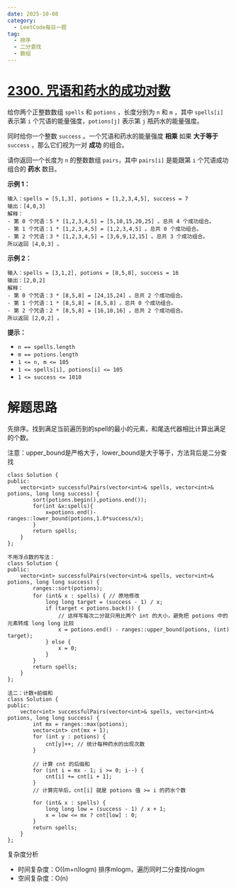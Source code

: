 ```yaml
---
date: 2025-10-08
category:
  - LeetCode每日一题
tag:
  - 排序
  - 二分查找
  - 数组
---
```


# [2300. 咒语和药水的成功对数](https://leetcode.cn/problems/successful-pairs-of-spells-and-potions/)

给你两个正整数数组 `spells` 和 `potions` ，长度分别为 `n` 和 `m` ，其中 `spells[i]` 表示第 `i` 个咒语的能量强度，`potions[j]` 表示第 `j` 瓶药水的能量强度。

同时给你一个整数 `success` 。一个咒语和药水的能量强度 **相乘** 如果 **大于等于** `success` ，那么它们视为一对 **成功** 的组合。

请你返回一个长度为 `n` 的整数数组 `pairs`，其中 `pairs[i]` 是能跟第 `i` 个咒语成功组合的 **药水** 数目。

 

**示例 1：**

```
输入：spells = [5,1,3], potions = [1,2,3,4,5], success = 7
输出：[4,0,3]
解释：
- 第 0 个咒语：5 * [1,2,3,4,5] = [5,10,15,20,25] 。总共 4 个成功组合。
- 第 1 个咒语：1 * [1,2,3,4,5] = [1,2,3,4,5] 。总共 0 个成功组合。
- 第 2 个咒语：3 * [1,2,3,4,5] = [3,6,9,12,15] 。总共 3 个成功组合。
所以返回 [4,0,3] 。
```

**示例 2：**

```
输入：spells = [3,1,2], potions = [8,5,8], success = 16
输出：[2,0,2]
解释：
- 第 0 个咒语：3 * [8,5,8] = [24,15,24] 。总共 2 个成功组合。
- 第 1 个咒语：1 * [8,5,8] = [8,5,8] 。总共 0 个成功组合。
- 第 2 个咒语：2 * [8,5,8] = [16,10,16] 。总共 2 个成功组合。
所以返回 [2,0,2] 。
```

 

**提示：**

- `n == spells.length`
- `m == potions.length`
- `1 <= n, m <= 105`
- `1 <= spells[i], potions[i] <= 105`
- `1 <= success <= 1010`

# 解题思路

先排序。找到满足当前遍历到的spell的最小的元素，和尾迭代器相比计算出满足的个数。

注意：upper_bound是严格大于，lower_bound是大于等于，方法背后是二分查找

```
class Solution {
public:
    vector<int> successfulPairs(vector<int>& spells, vector<int>& potions, long long success) {
        sort(potions.begin(),potions.end());
        for(int &x:spells){
            x=potions.end()-ranges::lower_bound(potions,1.0*success/x);
        }
        return spells;
    }
};

不用浮点数的写法：
class Solution {
public:
    vector<int> successfulPairs(vector<int>& spells, vector<int>& potions, long long success) {
        ranges::sort(potions);
        for (int& x : spells) { // 原地修改
            long long target = (success - 1) / x;
            if (target < potions.back()) {
                // 这样写每次二分就只用比两个 int 的大小，避免把 potions 中的元素转成 long long 比较
                x = potions.end() - ranges::upper_bound(potions, (int) target);
            } else {
                x = 0;
            }
        }
        return spells;
    }
};

法二：计数+前缀和
class Solution {
public:
    vector<int> successfulPairs(vector<int>& spells, vector<int>& potions, long long success) {
        int mx = ranges::max(potions);
        vector<int> cnt(mx + 1);
        for (int y : potions) {
            cnt[y]++; // 统计每种药水的出现次数
        }

        // 计算 cnt 的后缀和
        for (int i = mx - 1; i >= 0; i--) {
            cnt[i] += cnt[i + 1];
        }
        // 计算完毕后，cnt[i] 就是 potions 值 >= i 的药水个数

        for (int& x : spells) {
            long long low = (success - 1) / x + 1;
            x = low <= mx ? cnt[low] : 0;
        }
        return spells;
    }
};
```

复杂度分析


- 时间复杂度：O((m+n)logm) 排序mlogm，遍历同时二分查找nlogm
- 空间复杂度：O(n)
